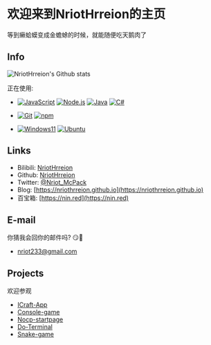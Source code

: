 # 欢迎来到NriotHrreion的主页

等到癞蛤蟆变成金蟾蜍的时候，就能随便吃天鹅肉了

## Info

![NriotHrreion's Github stats](https://github-readme-stats.vercel.app/api?username=NriotHrreion&show_icons=true)

正在使用:

- [![JavaScript](https://img.shields.io/badge/-Javascript-FFE70B?logo=Javascript&logoColor=fff)](https://javascript.com)
[![Node.js](https://img.shields.io/badge/Node.js-026E00?logo=node.js&logoColor=fff)](https://nodejs.org)
[![Java](https://img.shields.io/badge/Java-E61F24.svg?logo=java&logoColor=fff)](https://java.com)
[![C#](https://img.shields.io/badge/C%23-0B9E0B.svg?logo=csharp&logoColor=fff)](https://docs.microsoft.com/en-us/dotnet/csharp/)

- [![Git](https://img.shields.io/badge/-Git-F05032?logo=git&logoColor=white)](https://git-scm.com)
[![npm](https://img.shields.io/badge/npm-CB0000?logo=npm&logoColor=fff)](https://npmjs.com)

- [![Windows11](https://img.shields.io/badge/Windows11-0078D7?logo=microsoft&logoColor=fff)](https://blogs.windows.com)
[![Ubuntu](https://img.shields.io/badge/Ubuntu-F05000?logo=ubuntu&logoColor=fff)](https://ubuntu.com)

## Links

- Bilibili: [NriotHrreion](https://space.bilibili.com/167995410)
- Github: [NriotHrreion](https://github.com/NriotHrreion)
- Twitter: [@Nriot_McPack](https://twitter.com/Nriot_McPack)
- Blog: [https://nriothrreion.github.io](https://nriothrreion.github.io)
- 百宝箱: [https://nin.red](https://nin.red)

## E-mail

你猜我会回你的邮件吗? 😏🤔
- [nriot233@gmail.com](mailto:nriot233@gmail.com)

## Projects

欢迎参观

- [ICraft-App](https://github.com/NriotHrreion/ICraft-App)
- [Console-game](https://github.com/NriotHrreion/Console-game)
- [Nocp-startpage](https://github.com/NriotHrreion/Nocp-startpage)
- [Do-Terminal](https://github.com/NriotHrreion/Do-Terminal)
- [Snake-game](https://github.com/NriotHrreion/Snake-game)
